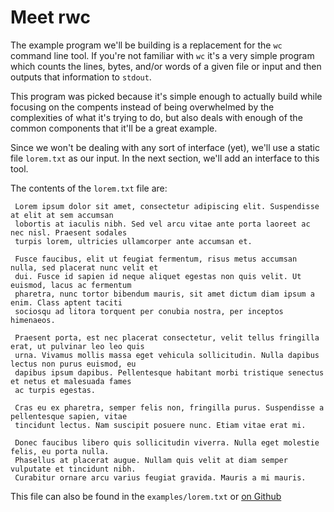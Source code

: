 # Meet rwc

The example program we'll be building is a replacement for the `wc` command line tool. If you're not
familiar with `wc` it's a very simple program which counts the lines, bytes, and/or words of a given
file or input and then outputs that information to `stdout`.

This program was picked because it's simple enough to actually build while focusing on the compents
instead of being overwhelmed by the complexities of what it's trying to do, but also deals with
enough of the common components that it'll be a great example.

Since we won't be dealing with any sort of interface (yet), we'll use a static file `lorem.txt` as
our input. In the next section, we'll add an interface to this tool.

The contents of the `lorem.txt` file are:

```
 Lorem ipsum dolor sit amet, consectetur adipiscing elit. Suspendisse at elit at sem accumsan
 lobortis at iaculis nibh. Sed vel arcu vitae ante porta laoreet ac nec nisl. Praesent sodales
 turpis lorem, ultricies ullamcorper ante accumsan et.

 Fusce faucibus, elit ut feugiat fermentum, risus metus accumsan nulla, sed placerat nunc velit et
 dui. Fusce id sapien id neque aliquet egestas non quis velit. Ut euismod, lacus ac fermentum
 pharetra, nunc tortor bibendum mauris, sit amet dictum diam ipsum a enim. Class aptent taciti
 sociosqu ad litora torquent per conubia nostra, per inceptos himenaeos.

 Praesent porta, est nec placerat consectetur, velit tellus fringilla erat, ut pulvinar leo leo quis
 urna. Vivamus mollis massa eget vehicula sollicitudin. Nulla dapibus lectus non purus euismod, eu
 dapibus ipsum dapibus. Pellentesque habitant morbi tristique senectus et netus et malesuada fames
 ac turpis egestas.

 Cras eu ex pharetra, semper felis non, fringilla purus. Suspendisse a pellentesque sapien, vitae
 tincidunt lectus. Nam suscipit posuere nunc. Etiam vitae erat mi.

 Donec faucibus libero quis sollicitudin viverra. Nulla eget molestie felis, eu porta nulla.
 Phasellus at placerat augue. Nullam quis velit at diam semper vulputate et tincidunt nibh.
 Curabitur ornare arcu varius feugiat gravida. Mauris a mi mauris.
```

This file can also be found in the `examples/lorem.txt` or [on Github]

[on Github]: https://github.com/kbknapp/clap-book/blob/master/examples/lorem.txt